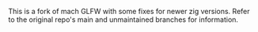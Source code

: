 This is a fork of mach GLFW with some fixes for newer zig versions. Refer to the original repo's main and unmaintained branches for information.
